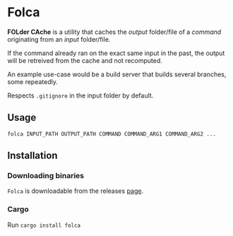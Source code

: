 # Folca
**FOLder CAche** is a utility that caches the  *output* folder/file of a *command* originating from an *input* folder/file.

If the command already ran on the exact same input in the past, the output will be retreived from the cache and not recomputed.

An example use-case would be a build server that builds several branches, some repeatedly.

Respects `.gitignore` in the input folder by default.

## Usage
```
folca INPUT_PATH OUTPUT_PATH COMMAND COMMAND_ARG1 COMMAND_ARG2 ...
```

## Installation
### Downloading binaries
`Folca` is downloadable from the releases [page](/../../releases).
### Cargo 
Run `cargo install folca`
